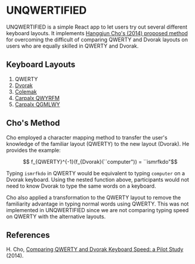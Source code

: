 # UNQWERTIFIED
UNQWERTIFIED is a simple React app to let users try out several different keyboard layouts. It implements [Hanggjun Cho's (2014) proposed method](https://s-space.snu.ac.kr/handle/10371/123098) for overcoming the difficult of comparing QWERTY and Dvorak layouts on users who are equally skilled in QWERTY and Dvorak.

## Keyboard Layouts

1. QWERTY
2. [Dvorak](https://en.wikipedia.org/wiki/Dvorak_keyboard_layout)
3. [Colemak](https://colemak.com/)
4. [Carpalx QWYRFM](http://mkweb.bcgsc.ca/carpalx/?partial_optimization)
5. [Carpalx QGMLWY](http://mkweb.bcgsc.ca/carpalx/?full_optimization)

## Cho's Method
Cho employed a character mapping method to transfer the user's knowledge of the familiar layout (QWERTY) to the new layout (Dvorak). He provides the example:

$$ f_{QWERTY}^{-1}(f_{Dvorak}(``computer")) = ``ismrfkdo"$$

Typing `ismrfkdo` in QWERTY would be equivalent to typing `computer` on a Dvorak keyboard. Using the nested function above, participants would not need to know Dvorak to type the same words on a keyboard.

Cho also applied a transformation to the QWERTY layout to remove the familiarity advantage in typing normal words using QWERTY. This was not implemented in UNQWERTIFIED since we are not comparing typing speed on QWERTY with the alternative layouts.


## References
H. Cho, [Comparing QWERTY and Dvorak Keyboard Speed: a Pilot Study](https://s-space.snu.ac.kr/handle/10371/123098) (2014).